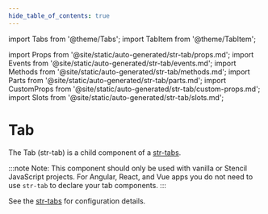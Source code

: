 ```yaml
---
hide_table_of_contents: true
---
```

import Tabs from '@theme/Tabs';
import TabItem from '@theme/TabItem';

import Props from '@site/static/auto-generated/str-tab/props.md';
import Events from '@site/static/auto-generated/str-tab/events.md';
import Methods from '@site/static/auto-generated/str-tab/methods.md';
import Parts from '@site/static/auto-generated/str-tab/parts.md';
import CustomProps from '@site/static/auto-generated/str-tab/custom-props.md';
import Slots from '@site/static/auto-generated/str-tab/slots.md';



# Tab

The Tab (str-tab) is a child component of a [str-tabs](../tabs). 

:::note
 Note: This component should only be used with vanilla or Stencil JavaScript projects. For Angular, React, and Vue apps you do not need to use `str-tab` to declare your tab components.
:::


See the [str-tabs](../tabs) for configuration details.

  
<Props />
<Events />
<Methods />
<Parts />
<CustomProps />
<Slots />